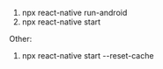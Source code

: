 1. npx react-native run-android
2. npx react-native start

Other:

1. npx react-native start --reset-cache

